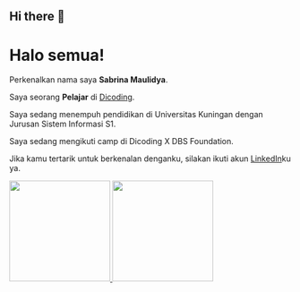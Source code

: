 ## Hi there 👋

# Halo semua! 

Perkenalkan nama saya **Sabrina Maulidya**.<br>

Saya seorang **Pelajar** di [Dicoding](https://www.dicoding.com/).<br>

Saya sedang menempuh pendidikan di Universitas Kuningan dengan Jurusan Sistem Informasi S1.<br>

Saya sedang mengikuti camp di Dicoding X DBS Foundation.<br>

Jika kamu tertarik untuk berkenalan denganku, silakan ikuti akun [LinkedIn](https://www.linkedin.com/in/sabrina-maulidya-021907236/)ku ya.

<p align="left">
<a href="https://github.com/sabrina4646">
  <img height="180em" src="https://github-readme-stats.vercel.app/api?username=sabrina4646&show_icons=true&theme=algolia&include_all_commits=true&count_private=true&cache_seconds=1800"/>
  <img height="180em" src="https://github-readme-stats.vercel.app/api/top-langs/?username=sabrina4646&layout=compact&theme=algolia&langs_count=10&cache_seconds=18"/>
</a>
</p>
